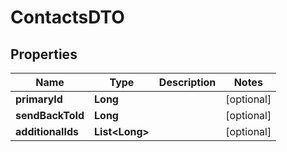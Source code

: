 # ContactsDTO

## Properties
Name | Type | Description | Notes
------------ | ------------- | ------------- | -------------
**primaryId** | **Long** |  |  [optional]
**sendBackToId** | **Long** |  |  [optional]
**additionalIds** | **List&lt;Long&gt;** |  |  [optional]
